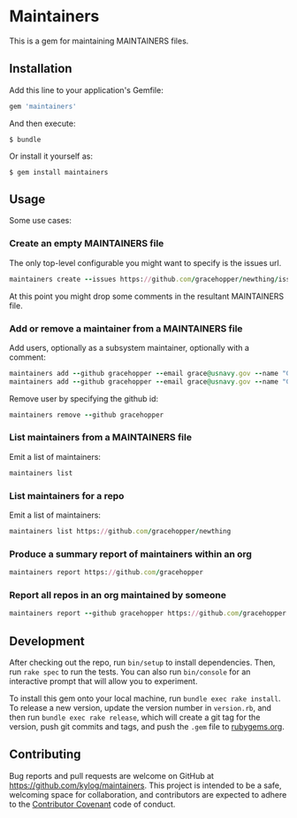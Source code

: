 # Maintainers

This is a gem for maintaining MAINTAINERS files.

## Installation

Add this line to your application's Gemfile:

```ruby
gem 'maintainers'
```

And then execute:

    $ bundle

Or install it yourself as:

    $ gem install maintainers

## Usage

Some use cases:

### Create an empty MAINTAINERS file

The only top-level configurable you might want to specify is the issues url.

```ruby
maintainers create --issues https://github.com/gracehopper/newthing/issues
```

At this point you might drop some comments in the resultant MAINTAINERS file.

### Add or remove a maintainer from a MAINTAINERS file

Add users, optionally as a subsystem maintainer, optionally with a comment:

```ruby
maintainers add --github gracehopper --email grace@usnavy.gov --name "Grace Hopper"
maintainers add --github gracehopper --email grace@usnavy.gov --name "Grace Hopper" --subsystem --comment "Maintains ENIAC"
```

Remove user by specifying the github id:

```ruby
maintainers remove --github gracehopper
```

### List maintainers from a MAINTAINERS file

Emit a list of maintainers:

```ruby
maintainers list
```

### List maintainers for a repo

Emit a list of maintainers:

```ruby
maintainers list https://github.com/gracehopper/newthing
```

### Produce a summary report of maintainers within an org

```ruby
maintainers report https://github.com/gracehopper
```

### Report all repos in an org maintained by someone

```ruby
maintainers report --github gracehopper https://github.com/gracehopper
```

## Development

After checking out the repo, run `bin/setup` to install dependencies. Then, run `rake spec` to run the tests. You can also run `bin/console` for an interactive prompt that will allow you to experiment.

To install this gem onto your local machine, run `bundle exec rake install`. To release a new version, update the version number in `version.rb`, and then run `bundle exec rake release`, which will create a git tag for the version, push git commits and tags, and push the `.gem` file to [rubygems.org](https://rubygems.org).

## Contributing

Bug reports and pull requests are welcome on GitHub at https://github.com/kylog/maintainers. This project is intended to be a safe, welcoming space for collaboration, and contributors are expected to adhere to the [Contributor Covenant](http://contributor-covenant.org) code of conduct.

